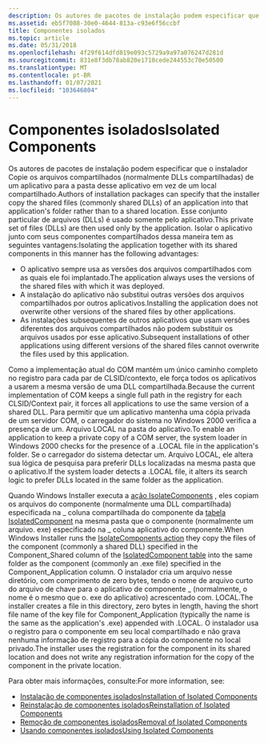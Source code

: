 ```yaml
---
description: Os autores de pacotes de instalação podem especificar que o instalador Copie os arquivos compartilhados (normalmente DLLs compartilhadas) de um aplicativo para a pasta desse aplicativo em vez de um local compartilhado.
ms.assetid: eb5f7088-30e0-4644-813a-c93e6f56ccbf
title: Componentes isolados
ms.topic: article
ms.date: 05/31/2018
ms.openlocfilehash: 4f29f614dfd819e093c5729a9a97a076247d281d
ms.sourcegitcommit: 831e8f3db78ab820e1710cede244553c70e50500
ms.translationtype: MT
ms.contentlocale: pt-BR
ms.lasthandoff: 01/07/2021
ms.locfileid: "103646804"
---
```

# <a name="isolated-components"></a><span data-ttu-id="85e2c-103">Componentes isolados</span><span class="sxs-lookup"><span data-stu-id="85e2c-103">Isolated Components</span></span>

<span data-ttu-id="85e2c-104">Os autores de pacotes de instalação podem especificar que o instalador Copie os arquivos compartilhados (normalmente DLLs compartilhadas) de um aplicativo para a pasta desse aplicativo em vez de um local compartilhado.</span><span class="sxs-lookup"><span data-stu-id="85e2c-104">Authors of installation packages can specify that the installer copy the shared files (commonly shared DLLs) of an application into that application's folder rather than to a shared location.</span></span> <span data-ttu-id="85e2c-105">Esse conjunto particular de arquivos (DLLs) é usado somente pelo aplicativo.</span><span class="sxs-lookup"><span data-stu-id="85e2c-105">This private set of files (DLLs) are then used only by the application.</span></span> <span data-ttu-id="85e2c-106">Isolar o aplicativo junto com seus componentes compartilhados dessa maneira tem as seguintes vantagens:</span><span class="sxs-lookup"><span data-stu-id="85e2c-106">Isolating the application together with its shared components in this manner has the following advantages:</span></span>

-   <span data-ttu-id="85e2c-107">O aplicativo sempre usa as versões dos arquivos compartilhados com as quais ele foi implantado.</span><span class="sxs-lookup"><span data-stu-id="85e2c-107">The application always uses the versions of the shared files with which it was deployed.</span></span>
-   <span data-ttu-id="85e2c-108">A instalação do aplicativo não substitui outras versões dos arquivos compartilhados por outros aplicativos.</span><span class="sxs-lookup"><span data-stu-id="85e2c-108">Installing the application does not overwrite other versions of the shared files by other applications.</span></span>
-   <span data-ttu-id="85e2c-109">As instalações subsequentes de outros aplicativos que usam versões diferentes dos arquivos compartilhados não podem substituir os arquivos usados por esse aplicativo.</span><span class="sxs-lookup"><span data-stu-id="85e2c-109">Subsequent installations of other applications using different versions of the shared files cannot overwrite the files used by this application.</span></span>

<span data-ttu-id="85e2c-110">Como a implementação atual do COM mantém um único caminho completo no registro para cada par de CLSID/contexto, ele força todos os aplicativos a usarem a mesma versão de uma DLL compartilhada.</span><span class="sxs-lookup"><span data-stu-id="85e2c-110">Because the current implementation of COM keeps a single full path in the registry for each CLSID/Context pair, it forces all applications to use the same version of a shared DLL.</span></span> <span data-ttu-id="85e2c-111">Para permitir que um aplicativo mantenha uma cópia privada de um servidor COM, o carregador do sistema no Windows 2000 verifica a presença de um. Arquivo LOCAL na pasta do aplicativo.</span><span class="sxs-lookup"><span data-stu-id="85e2c-111">To enable an application to keep a private copy of a COM server, the system loader in Windows 2000 checks for the presence of a .LOCAL file in the application's folder.</span></span> <span data-ttu-id="85e2c-112">Se o carregador do sistema detectar um. Arquivo LOCAL, ele altera sua lógica de pesquisa para preferir DLLs localizadas na mesma pasta que o aplicativo.</span><span class="sxs-lookup"><span data-stu-id="85e2c-112">If the system loader detects a .LOCAL file, it alters its search logic to prefer DLLs located in the same folder as the application.</span></span>

<span data-ttu-id="85e2c-113">Quando Windows Installer executa a [ação IsolateComponents](isolatecomponents-action.md) , eles copiam os arquivos do componente (normalmente uma DLL compartilhada) especificada na \_ coluna compartilhada do componente da [tabela IsolatedComponent](isolatedcomponent-table.md) na mesma pasta que o componente (normalmente um arquivo. exe) especificado na \_ coluna aplicativo do componente.</span><span class="sxs-lookup"><span data-stu-id="85e2c-113">When Windows Installer runs the [IsolateComponents action](isolatecomponents-action.md) they copy the files of the component (commonly a shared DLL) specified in the Component\_Shared column of the [IsolatedComponent table](isolatedcomponent-table.md) into the same folder as the component (commonly an .exe file) specified in the Component\_Application column.</span></span> <span data-ttu-id="85e2c-114">O instalador cria um arquivo nesse diretório, com comprimento de zero bytes, tendo o nome de arquivo curto do arquivo de chave para o aplicativo de componente \_ (normalmente, o nome é o mesmo que o. exe do aplicativo) acrescentado com. LOCAL.</span><span class="sxs-lookup"><span data-stu-id="85e2c-114">The installer creates a file in this directory, zero bytes in length, having the short file name of the key file for Component\_Application (typically the name is the same as the application's .exe) appended with .LOCAL.</span></span> <span data-ttu-id="85e2c-115">O instalador usa o registro para o componente em seu local compartilhado e não grava nenhuma informação de registro para a cópia do componente no local privado.</span><span class="sxs-lookup"><span data-stu-id="85e2c-115">The installer uses the registration for the component in its shared location and does not write any registration information for the copy of the component in the private location.</span></span>

<span data-ttu-id="85e2c-116">Para obter mais informações, consulte:</span><span class="sxs-lookup"><span data-stu-id="85e2c-116">For more information, see:</span></span>

-   [<span data-ttu-id="85e2c-117">Instalação de componentes isolados</span><span class="sxs-lookup"><span data-stu-id="85e2c-117">Installation of Isolated Components</span></span>](installation-of-isolated-components.md)
-   [<span data-ttu-id="85e2c-118">Reinstalação de componentes isolados</span><span class="sxs-lookup"><span data-stu-id="85e2c-118">Reinstallation of Isolated Components</span></span>](reinstallation-of-isolated-components.md)
-   [<span data-ttu-id="85e2c-119">Remoção de componentes isolados</span><span class="sxs-lookup"><span data-stu-id="85e2c-119">Removal of Isolated Components</span></span>](removal-of-isolated-components.md)
-   [<span data-ttu-id="85e2c-120">Usando componentes isolados</span><span class="sxs-lookup"><span data-stu-id="85e2c-120">Using Isolated Components</span></span>](using-isolated-components.md)

 

 



